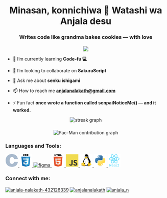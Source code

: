 <h1 align="center">Minasan, konnichiwa 👋 Watashi wa Anjala desu</h1>
<h3 align="center">Writes code like grandma bakes cookies — with love</h3>
<div align="center">
<img align="center" height="250" src="https://media.giphy.com/media/v1.Y2lkPWVjZjA1ZTQ3Mm03czRsYTBlbDNtYm1wZ2VjY3BjZG1sMDdocHk4cDNvOXozZTJsbSZlcD12MV9zdGlja2Vyc19zZWFyY2gmY3Q9cw/ge9Ep3RJLGlNEn0UfC/giphy.gif" />
</div>
  
- 🌱 I’m currently learning **Code-fu 💻**

- 👯 I’m looking to collaborate on **SakuraScript**

- 💬 Ask me about ****senku ishigami****

- 📫 How to reach me **anjalanalakath@gmail.com**

- ⚡ Fun fact **once wrote a function called senpaiNoticeMe() — and it worked.**

<div align="center">
<img src="https://streak-stats.demolab.com?user=maurodesouza&locale=en&mode=daily&theme=dracula&hide_border=false&border_radius=5&order=3" height="150" alt="streak graph"  />
</div>

###

###
<div align="center">

 <picture>
  <source media="(prefers-color-scheme: dark)" srcset="https://raw.githubusercontent.com/anjala25/anjala25/output/pacman-contribution-graph-dark.svg">
  <source media="(prefers-color-scheme: light)" srcset="https://raw.githubusercontent.com/anjala25/anjala25/output/pacman-contribution-graph.svg">
  <img alt="Pac-Man contribution graph" src="https://raw.githubusercontent.com/[USERNAME]/[USERNAME]/output/pacman-contribution-graph.svg">
</picture>
</div>

<h3 align="left">Languages and Tools:</h3>
<p align="left"> <a href="https://www.cprogramming.com/" target="_blank" rel="noreferrer"> <img src="https://raw.githubusercontent.com/devicons/devicon/master/icons/c/c-original.svg" alt="c" width="40" height="40"/> </a> <a href="https://www.w3schools.com/css/" target="_blank" rel="noreferrer"> <img src="https://raw.githubusercontent.com/devicons/devicon/master/icons/css3/css3-original-wordmark.svg" alt="css3" width="40" height="40"/> </a> <a href="https://www.figma.com/" target="_blank" rel="noreferrer"> <img src="https://www.vectorlogo.zone/logos/figma/figma-icon.svg" alt="figma" width="40" height="40"/> </a> <a href="https://www.w3.org/html/" target="_blank" rel="noreferrer"> <img src="https://raw.githubusercontent.com/devicons/devicon/master/icons/html5/html5-original-wordmark.svg" alt="html5" width="40" height="40"/> </a> <a href="https://developer.mozilla.org/en-US/docs/Web/JavaScript" target="_blank" rel="noreferrer"> <img src="https://raw.githubusercontent.com/devicons/devicon/master/icons/javascript/javascript-original.svg" alt="javascript" width="40" height="40"/> </a> <a href="https://www.linux.org/" target="_blank" rel="noreferrer"> <img src="https://raw.githubusercontent.com/devicons/devicon/master/icons/linux/linux-original.svg" alt="linux" width="40" height="40"/> </a> <a href="https://www.python.org" target="_blank" rel="noreferrer"> <img src="https://raw.githubusercontent.com/devicons/devicon/master/icons/python/python-original.svg" alt="python" width="40" height="40"/> </a> <a href="https://reactjs.org/" target="_blank" rel="noreferrer"> <img src="https://raw.githubusercontent.com/devicons/devicon/master/icons/react/react-original-wordmark.svg" alt="react" width="40" height="40"/> </a> </p>

###

<h3 align="left">Connect with me:</h3>
<p align="left">
<a href="https://linkedin.com/in/anjala-nalakath-432126339" target="blank"><img align="center" src="https://raw.githubusercontent.com/rahuldkjain/github-profile-readme-generator/master/src/images/icons/Social/linked-in-alt.svg" alt="anjala-nalakath-432126339" height="30" width="40" /></a>
<a href="https://fb.com/anjalanalakath" target="blank"><img align="center" src="https://raw.githubusercontent.com/rahuldkjain/github-profile-readme-generator/master/src/images/icons/Social/facebook.svg" alt="anjalanalakath" height="30" width="40" /></a>
<a href="https://instagram.com/anjala_n" target="blank"><img align="center" src="https://raw.githubusercontent.com/rahuldkjain/github-profile-readme-generator/master/src/images/icons/Social/instagram.svg" alt="anjala_n" height="30" width="40" /></a>
</p>
